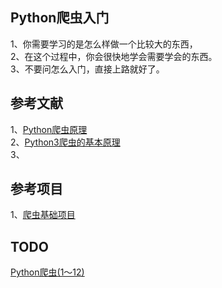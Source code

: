 
## Python爬虫入门
1、你需要学习的是怎么样做一个比较大的东西，    
2、在这个过程中，你会很快地学会需要学会的东西。       
3、不要问怎么入门，直接上路就好了。  
   
## 参考文献
1、[Python爬虫原理](https://www.cnblogs.com/sss4/p/7809821.html)       
2、[Python3爬虫的基本原理](https://blog.csdn.net/yulianlin/article/details/79453499)   
3、

## 参考项目
1、[爬虫基础项目](https://github.com/Jack-Cherish/python-spider)     

## TODO
[Python爬虫(1～12)](http://www.cnblogs.com/miqi1992/p/7967367.html)   

